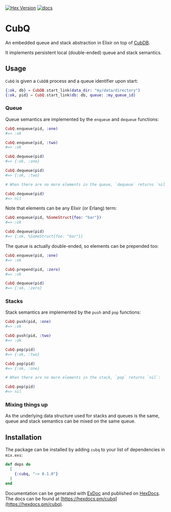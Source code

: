 [![Hex Version](https://img.shields.io/hexpm/v/cubq.svg)](https://hex.pm/packages/cubq) [![docs](https://img.shields.io/badge/docs-hexpm-blue.svg)](https://hexdocs.pm/cubq/)

# CubQ

An embedded queue and stack abstraction in Elixir on top of
[CubDB](https://github.com/lucaong/cubdb).

It implements persistent local (double-ended) queue and stack semantics.

## Usage

`CubQ` is given a `CubDB` process and a queue identifier upon start:

```elixir
{:ok, db} = CubDB.start_link(data_dir: "my/data/directory")
{:ok, pid} = CubQ.start_link(db: db, queue: :my_queue_id)
```

### Queue

Queue semantics are implemented by the `enqueue` and `dequeue` functions:

```elixir
CubQ.enqueue(pid, :one)
#=> :ok

CubQ.enqueue(pid, :two)
#=> :ok

CubQ.dequeue(pid)
#=> {:ok, :one}

CubQ.dequeue(pid)
#=> {:ok, :two}

# When there are no more elements in the queue, `dequeue` returns `nil`:

CubQ.dequeue(pid)
#=> nil
```

Note that elements can be any Elixir (or Erlang) term:

```elixir
CubQ.enqueue(pid, %SomeStruct{foo: "bar"})
#=> :ok

CubQ.dequeue(pid)
#=> {:ok, %SomeStruct{foo: "bar"}}
```

The queue is actually double-ended, so elements can be prepended too:

```elixir
CubQ.enqueue(pid, :one)
#=> :ok

CubQ.prepend(pid, :zero)
#=> :ok

CubQ.dequeue(pid)
#=> {:ok, :zero}
```

### Stacks

Stack semantics are implemented by the `push` and `pop` functions:

```elixir
CubQ.push(pid, :one)
#=> :ok

CubQ.push(pid, :two)
#=> :ok

CubQ.pop(pid)
#=> {:ok, :two}

CubQ.pop(pid)
#=> {:ok, :one}

# When there are no more elements in the stack, `pop` returns `nil`:

CubQ.pop(pid)
#=> nil
```

### Mixing things up

As the underlying data structure used for stacks and queues is the same, queue
and stack semantics can be mixed on the same queue.

## Installation

The package can be installed by adding `cubq` to your list of dependencies in
`mix.exs`:

```elixir
def deps do
  [
    {:cubq, "~> 0.1.0"}
  ]
end
```

Documentation can be generated with
[ExDoc](https://github.com/elixir-lang/ex_doc) and published on
[HexDocs](https://hexdocs.pm). The docs can be found at
[https://hexdocs.pm/cubq](https://hexdocs.pm/cubq).
